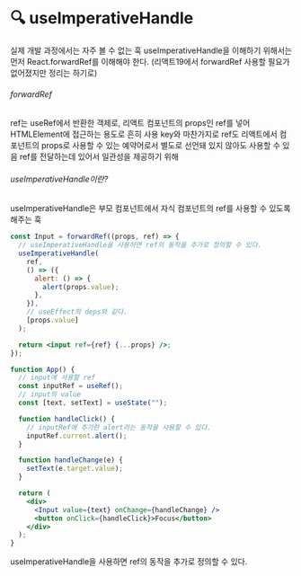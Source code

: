 # 🔍 useImperativeHandle

실제 개발 과정에서는 자주 볼 수 없는 훅
useImperativeHandle을 이해하기 위해서는 먼저 React.forwardRef를 이해해야 한다.
(리액트19에서 forwardRef 사용할 필요가 없어졌지만 정리는 하기로)

###### forwardRef

ref는 useRef에서 반환한 객체로, 리액트 컴포넌트의 props인 ref를 넣어 HTMLElement에 접근하는 용도로 흔히 사용
key와 마찬가지로 ref도 리액트에서 컴포넌트의 props로 사용할 수 있는 예약어로서 별도로 선언돼 있지 않아도 사용할 수 있음
ref를 전달하는데 있어서 일관성을 제공하기 위해

###### useImperativeHandle이란?

useImperativeHandle은 부모 컴포넌트에서 자식 컴포넌트의 ref를 사용할 수 있도록 해주는 훅

```jsx
const Input = forwardRef((props, ref) => {
  // useImperativeHandle을 사용하면 ref의 동작을 추가로 정의할 수 있다.
  useImperativeHandle(
    ref,
    () => ({
      alert: () => {
        alert(props.value);
      },
    }),
    // useEffect의 deps와 같다.
    [props.value]
  );

  return <input ref={ref} {...props} />;
});

function App() {
  // input에 사용할 ref
  const inputRef = useRef();
  // input의 value
  const [text, setText] = useState("");

  function handleClick() {
    // inputRef에 추가한 alert라는 동작을 사용할 수 있다.
    inputRef.current.alert();
  }

  function handleChange(e) {
    setText(e.target.value);
  }

  return (
    <div>
      <Input value={text} onChange={handleChange} />
      <button onClick={handleClick}>Focus</button>
    </div>
  );
}
```

useImperativeHandle을 사용하면 ref의 동작을 추가로 정의할 수 있다.

